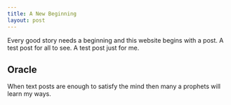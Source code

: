 ```yaml
---
title: A New Beginning
layout: post
---
```


Every good story needs a beginning and this website begins with a post. A test post for all to see. A test post just for me.

## Oracle

When text posts are enough to satisfy the mind then many a prophets will learn my ways.
